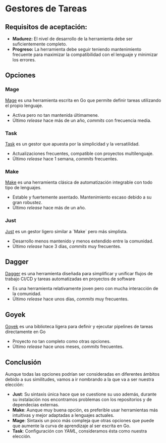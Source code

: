 # Gestores de Tareas
## Requisitos de aceptación:

- **Madurez:** El nivel de desarrollo de la herramienta debe ser suficientemente completo.
- **Progreso:** La herramienta debe seguir teniendo mantenimiento frecuente para maximizar la compatibilidad con el lenguaje y minimizar los errores.

## Opciones
### Mage
[Mage](https://magefile.org/) es una herramienta escrita en Go que permite definir tareas utilizando el propio lenguaje.

- Activa pero no tan mantenida últimamene.
- Último *release* hace más de un año, *commits* con frecuencia media.

### Task
[Task](https://taskfile.dev/) es un gestor que apuesta por la simplicidad y la versatilidad.

- Actualizaciones frecuentes, compatible con proyectos multilenguaje.
- Último *release* hace 1 semana, *commits* frecuentes.

### Make

[Make](https://www.gnu.org/software/make/) es una herramienta clásica de automatización integrable con todo tipo de lenguajes.

- Estable y fuertemente asentado. Mantenimiento escaso debido a su gran robustez.
- Último *release* hace más de un año.

### Just
[Just](https://just.systems/) es un gestor ligero similar a ´Make´ pero más simplista.

- Desarrollo menos mantenido y menos extendido entre la comunidad.
- Último *release* hace 3 días, *commits* muy frecuentes.

## Dagger
[Dagger](https://dagger.io/) es una herramienta diseñada para simplificar y unificar flujos de trabajo CI/CD y tareas automatizadas en proyectos de software

- Es una herramienta relativamente joven pero con mucha interacción de la comunidad.
- Último *release* hace unos días, *commits* muy frecuentes.

## Goyek
[Goyek](https://github.com/goyek/goyek) es una biblioteca ligera para definir y ejecutar pipelines de tareas directamente en Go

- Proyecto no tan completo como otras opciones.
- Último *release* hace unos meses, *commits* frecuentes.

## Conclusión
Aunque todas las opciones podrían ser consideradas en diferentes ámbitos debido a sus similitudes, vamos a ir nombrando a la que va a ser nuestra elección:

- **Just**: Su sintaxis única hace que se cuestione su uso además, durante su instalación nos encontramos problemas con los repositorios y de dependecias externas.
- **Make**: Aunque muy buena opción, es preferible usar herramientas más intuitivas y mejor adaptadas a lenguajes actuales.
- **Mage**: Sintaxis un poco más compleja que otras opciones que puede que aumente la curva de aprendizaje al ser escrita en Go.
- **Task**: Configuración con *YAML*, consideramos ésta como nuestra elección.
